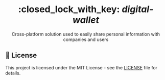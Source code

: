 <div align="center">
  <h1>
    :closed_lock_with_key: <i>digital-wallet</i>
  </h1>
  <p>
    Cross-platform solution used to easily share personal information with companies and users
  </p>
</div>

## :memo: License

This project is licensed under the MIT License - see the [LICENSE](LICENSE) file for details.
